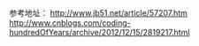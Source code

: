 参考地址：
http://www.jb51.net/article/57207.htm
http://www.cnblogs.com/coding-hundredOfYears/archive/2012/12/15/2819217.html